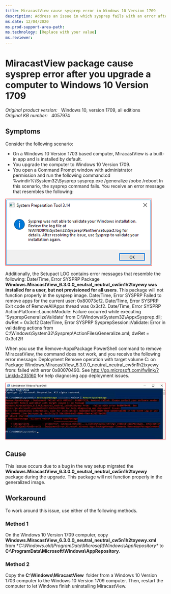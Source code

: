 ```yaml
---
title: MiracastView cause sysprep error in Windows 10 Version 1709
description: Address an issue in which sysprep fails with an error after you upgrade a computer to Windows 10 Version 1709.
ms.date: 12/04/2020
ms.prod-support-area-path: 
ms.technology: [Replace with your value]
ms.reviewer: 
---
```

# MiracastView package cause sysprep error after you upgrade a computer to Windows 10 Version 1709

_Original product version:_ &nbsp; Windows 10, version 1709, all editions  
_Original KB number:_ &nbsp; 4057974

## Symptoms

Consider the following scenario:
- On a Windows 10 Version 1703 based computer, MiracastView is a built-in app and is installed by default.
- You upgrade the computer to Windows 10 Version 1709.
- You open a Command Prompt window with administrator permission and run the following command:cd %windir%\System32\Sysprep sysprep.exe /generalize /oobe /reboot
In this scenario, the sysprep command fails. You receive an error message that resembles the following:

![sysprep error](./media/miracastview-cause-sysprep-error-upgrade-windows-10-1709/4057977_en_2.png)

Additionally, the Setupact LOG contains error messages that resemble the following:
Date/Time, Error SYSPRP Package **Windows.MiracastView_6.3.0.0_neutral_neutral_cw5n1h2txyewy was installed for a user, but not provisioned for all users**. This package will not function properly in the sysprep image.
Date/Time, Error SYSPRP Failed to remove apps for the current user: 0x80073cf2.
Date/Time, Error SYSPRP Exit code of RemoveAllApps thread was 0x3cf2.
Date/Time, Error SYSPRP ActionPlatform::LaunchModule: Failure occurred while executing 'SysprepGeneralizeValidate' from C:\Windows\System32\AppxSysprep.dll; dwRet = 0x3cf2
Date/Time, Error SYSPRP SysprepSession::Validate: Error in validating actions from C:\Windows\System32\Sysprep\ActionFiles\Generalize.xml; dwRet = 0x3cf2R

When you use the Remove-AppxPackage PowerShell command to remove MiracastView, the command does not work, and you receive the following error message: 
 Deployment Remove operation with target volume C: on Package Windows.MiracastView_6.3.0.0_neutral_neutral_cw5n1h2txyewy from: failed with error 0x80070490. 
 See http://go.microsoft.com/fwlink/?LinkId=235160 for help diagnosing app deployment issues. 

![Error message](./media/miracastview-cause-sysprep-error-upgrade-windows-10-1709/4057978_en_2.jpg)

## Cause

This issue occurs due to a bug in the way setup migrated the **Windows.MiracastView_6.3.0.0_neutral_neutral_cw5n1h2txyewy** package during the upgrade. This package will not function properly in the generalized image.

## Workaround

To work around this issue, use either of the following methods. 

### Method 1 

On the Windows 10 Version 1709 computer, copy **Windows.MiracastView_6.3.0.0_neutral_neutral_cw5n1h2txyewy.xml** from **C:\Windows.old\ProgramData\Microsoft\Windows\AppRepository\** to **C:\ProgramData\Microsoft\Windows\AppRepository**. 

### Method 2 

Copy the **C:\Windows\MiracastView**  folder from a Windows 10 Version 1703 computer to the Windows 10 Version 1709 computer. Then, restart the computer to let Windows finish uninstalling MiracastView.
